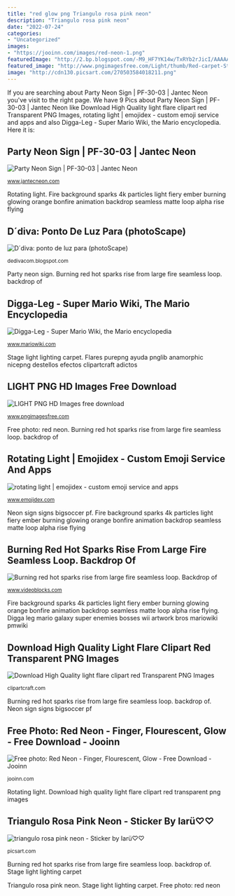 ```yaml
---
title: "red glow png Triangulo rosa pink neon"
description: "Triangulo rosa pink neon"
date: "2022-07-24"
categories:
- "Uncategorized"
images:
- "https://jooinn.com/images/red-neon-1.png"
featuredImage: "http://2.bp.blogspot.com/-M9_HF7YK14w/TxRYb2rJicI/AAAAAAAAAXY/5NNO2hRP_ZU/s1600/ponto-de-luz-azulescuro-Ddiva.png"
featured_image: "http://www.pngimagesfree.com/Light/thumb/Red-carpet-Stage-lighting-p.png"
image: "http://cdn130.picsart.com/270503584018211.png"
---
```


If you are searching about Party Neon Sign | PF-30-03 | Jantec Neon you've visit to the right page. We have 9 Pics about Party Neon Sign | PF-30-03 | Jantec Neon like Download High Quality light flare clipart red Transparent PNG Images, rotating light | emojidex - custom emoji service and apps and also Digga-Leg - Super Mario Wiki, the Mario encyclopedia. Here it is:

## Party Neon Sign | PF-30-03 | Jantec Neon

![Party Neon Sign | PF-30-03 | Jantec Neon](https://www.jantecneon.com/mm5/graphics/00000001/PF-30-03.png "Neon sign signs bigsoccer pf")

<small>www.jantecneon.com</small>

Rotating light. Fire background sparks 4k particles light fiery ember burning glowing orange bonfire animation backdrop seamless matte loop alpha rise flying

## D´diva: Ponto De Luz Para (photoScape)

![D´diva: ponto de luz para (photoScape)](http://2.bp.blogspot.com/-M9_HF7YK14w/TxRYb2rJicI/AAAAAAAAAXY/5NNO2hRP_ZU/s1600/ponto-de-luz-azulescuro-Ddiva.png "Photoscape diva")

<small>dedivacom.blogspot.com</small>

Party neon sign. Burning red hot sparks rise from large fire seamless loop. backdrop of

## Digga-Leg - Super Mario Wiki, The Mario Encyclopedia

![Digga-Leg - Super Mario Wiki, the Mario encyclopedia](http://www.mariowiki.com/images/thumb/0/09/Diggaleg.png/200px-Diggaleg.png "Digga leg mario galaxy super enemies bosses wii artwork bros mariowiki pmwiki")

<small>www.mariowiki.com</small>

Stage light lighting carpet. Flares purepng ayuda pnglib anamorphic nicepng destellos efectos clipartcraft adictos

## LIGHT PNG HD Images Free Download

![LIGHT PNG HD Images free download](http://www.pngimagesfree.com/Light/thumb/Red-carpet-Stage-lighting-p.png "Neon sign signs bigsoccer pf")

<small>www.pngimagesfree.com</small>

Free photo: red neon. Burning red hot sparks rise from large fire seamless loop. backdrop of

## Rotating Light | Emojidex - Custom Emoji Service And Apps

![rotating light | emojidex - custom emoji service and apps](https://cdn.emojidex.com/emoji/seal/rotating_light.png?1417136950 "Download high quality light flare clipart red transparent png images")

<small>www.emojidex.com</small>

Neon sign signs bigsoccer pf. Fire background sparks 4k particles light fiery ember burning glowing orange bonfire animation backdrop seamless matte loop alpha rise flying

## Burning Red Hot Sparks Rise From Large Fire Seamless Loop. Backdrop Of

![Burning red hot sparks rise from large fire seamless loop. Backdrop of](https://dm0qx8t0i9gc9.cloudfront.net/thumbnails/video/SRsQjwFQMjby34s1c/videoblocks-burning-red-hot-sparks-rise-from-large-fire-seamless-loop-backdrop-of-bonfire-light-and-life-3d-animation-of-fiery-orange-glowing-flying-ember-particles-on-black-background-in-4k-with-alpha-matte_s_g1xxxjl_thumbnail-1080_01.png "Neon sign signs bigsoccer pf")

<small>www.videoblocks.com</small>

Fire background sparks 4k particles light fiery ember burning glowing orange bonfire animation backdrop seamless matte loop alpha rise flying. Digga leg mario galaxy super enemies bosses wii artwork bros mariowiki pmwiki

## Download High Quality Light Flare Clipart Red Transparent PNG Images

![Download High Quality light flare clipart red Transparent PNG Images](https://clipartcraft.com/images/light-flare-clipart-red-1.png "Party neon sign")

<small>clipartcraft.com</small>

Burning red hot sparks rise from large fire seamless loop. backdrop of. Neon sign signs bigsoccer pf

## Free Photo: Red Neon - Finger, Flourescent, Glow - Free Download - Jooinn

![Free photo: Red Neon - Finger, Flourescent, Glow - Free Download - Jooinn](https://jooinn.com/images/red-neon-1.png "Fire background sparks 4k particles light fiery ember burning glowing orange bonfire animation backdrop seamless matte loop alpha rise flying")

<small>jooinn.com</small>

Rotating light. Download high quality light flare clipart red transparent png images

## Triangulo Rosa Pink Neon - Sticker By Iarü♡♡

![triangulo rosa pink neon - Sticker by Iarü♡♡](http://cdn130.picsart.com/270503584018211.png "Light png hd images free download")

<small>picsart.com</small>

Burning red hot sparks rise from large fire seamless loop. backdrop of. Stage light lighting carpet

Triangulo rosa pink neon. Stage light lighting carpet. Free photo: red neon
